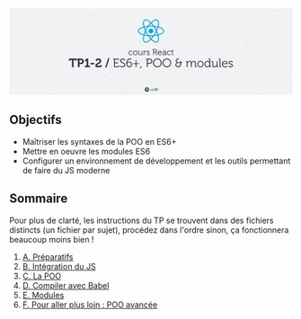 <img src="images/readme/header.jpg" />

## Objectifs
- Maîtriser les syntaxes de la POO en ES6+
- Mettre en oeuvre les modules ES6
- Configurer un environnement de développement et les outils permettant de faire du JS moderne

## Sommaire
Pour plus de clarté, les instructions du TP se trouvent dans des fichiers distincts (un fichier par sujet), procédez dans l'ordre sinon, ça fonctionnera beaucoup moins bien !

1. [A. Préparatifs](A-preparatifs.md)
2. [B. Intégration du JS](B-integration.md)
3. [C. La POO](C-poo.md)
4. [D. Compiler avec Babel](./D-babel.md)
5. [E. Modules](E-modules.md)
6. [F. Pour aller plus loin : POO avancée](F-poo-avancee.md)